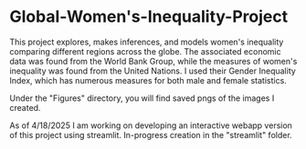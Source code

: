 # Global-Women's-Inequality-Project
This project explores, makes inferences, and models women's inequality comparing different regions across the globe. The associated economic data was found from the World Bank Group, while the measures of women's inequality was found from the United Nations. I used their Gender Inequality Index, which has numerous measures for both male and female statistics. 

Under the "Figures" directory, you will find saved pngs of the images I created. 

As of 4/18/2025 I am working on developing an interactive webapp version of this project using streamlit. In-progress creation in the "streamlit" folder.
